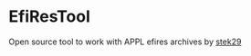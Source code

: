 # EfiResTool

Open source tool to work with APPL efires archives by [stek29](https://gist.github.com/stek29/d13a34229a09020e0c1b0d897c42b433)
